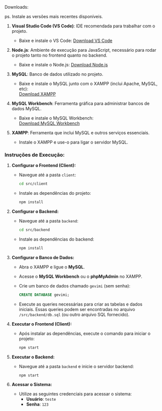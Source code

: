 
Downloads:

ps. Instale as versões mais recentes disponíveis.

1. **Visual Studio Code (VS Code)**: IDE recomendada para trabalhar com o projeto.  
   - Baixe e instale o VS Code: [Download VS Code](https://code.visualstudio.com/download)

2. **Node.js**: Ambiente de execução para JavaScript, necessário para rodar o projeto tanto no frontend quanto no backend.
   - Baixe e instale o Node.js: [Download Node.js](https://nodejs.org/en/download)

3. **MySQL**: Banco de dados utilizado no projeto.
   - Baixe e instale o MySQL junto com o XAMPP (inclui Apache, MySQL, etc):  
     [Download XAMPP](https://www.apachefriends.org/index.html)

4. **MySQL Workbench**: Ferramenta gráfica para administrar bancos de dados MySQL.
   - Baixe e instale o MySQL Workbench:  
     [Download MySQL Workbench](https://dev.mysql.com/downloads/workbench/)

5. **XAMPP**: Ferramenta que inclui MySQL e outros serviços essenciais.
   - Instale o XAMPP e use-o para ligar o servidor MySQL.

### Instruções de Execução:

1. **Configurar o Frontend (Client):**

   - Navegue até a pasta `client`:
     ```bash
     cd src/client
     ```

   - Instale as dependências do projeto:
     ```bash
     npm install
     ```

2. **Configurar o Backend:**

   - Navegue até a pasta `backend`:
     ```bash
     cd src/backend
     ```

   - Instale as dependências do backend:
     ```bash
     npm install
     ```

3. **Configurar o Banco de Dados:**

   - Abra o XAMPP e ligue o **MySQL**.
   - Acesse o **MySQL Workbench** ou o **phpMyAdmin** no XAMPP.
   - Crie um banco de dados chamado `gevimi` (sem senha):
     ```sql
     CREATE DATABASE gevimi;
     ```

   - Execute as queries necessárias para criar as tabelas e dados iniciais. Essas queries podem ser encontradas no arquivo `/src/backend/db.sql` (ou outro arquivo SQL fornecido).

4. **Executar o Frontend (Client):**

   - Após instalar as dependências, execute o comando para iniciar o projeto:
     ```bash
     npm start
     ```

5. **Executar o Backend:**

   - Navegue até a pasta `backend` e inicie o servidor backend:
     ```bash
     npm start
     ```

6. **Acessar o Sistema:**

   - Utilize as seguintes credenciais para acessar o sistema:
     - **Usuário**: `teste`
     - **Senha**: `123`

